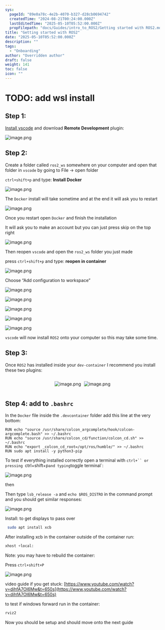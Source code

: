 ```yaml
---
sys:
  pageId: "89e0a78c-4e2b-4070-b327-d28cb0694742"
  createdTime: "2024-08-21T00:24:00.000Z"
  lastEditedTime: "2025-05-10T05:52:00.000Z"
  propFilepath: "docs/Guides/intro_to_ROS2/Getting started with ROS2.md"
title: "Getting started with ROS2"
date: "2025-05-10T05:52:00.000Z"
description: ""
tags:
  - "Onboarding"
author: "Overridden author"
draft: false
weight: 141
toc: false
icon: ""
---
```


# TODO: add wsl install

## Step 1:

[Install vscode](https://code.visualstudio.com/download) and download **Remote Development** plugin:

![image.png](https://prod-files-secure.s3.us-west-2.amazonaws.com/d518164a-d88e-44d1-a4ee-3adb3bd8bce0/efb52993-1881-4a40-b95e-6f020334f022/image.png?X-Amz-Algorithm=AWS4-HMAC-SHA256&X-Amz-Content-Sha256=UNSIGNED-PAYLOAD&X-Amz-Credential=ASIAZI2LB466WNF6EJCD%2F20250629%2Fus-west-2%2Fs3%2Faws4_request&X-Amz-Date=20250629T160913Z&X-Amz-Expires=3600&X-Amz-Security-Token=IQoJb3JpZ2luX2VjEKz%2F%2F%2F%2F%2F%2F%2F%2F%2F%2FwEaCXVzLXdlc3QtMiJIMEYCIQC5Dql44upJpDtm4mxBlvBtvfYLQrpTCxFQMr0bbT4sQAIhAKm1micrrBRj7b2H%2BR55H%2FtgpIGv1GscyFRdpmQZu3EVKogECKT%2F%2F%2F%2F%2F%2F%2F%2F%2F%2FwEQABoMNjM3NDIzMTgzODA1IgzWwMApY%2F%2BUpXubd3kq3APNX4TOGXX1Hhfz5QTViTj0K4oXIihXGQlKdoPHEfQxYtn0eDqKm7woLe40hENsTDfLvEfkXiikbNIOx3mKQZnAKABF0c1A4jCU1elGN5PH%2FbxVtOPjZ84X0YnpI7lOLKFotXRhSFie0mU%2FgcP9Ks8uU1GtHpY%2B0MaPuUET4WFUTHZXfzvJIDhDjfLI0NofJDTF0YqXIVw2hYr5coloLvHDlTvXJdLHsjiXPToDxWaXU42O6YF781JqfQx80OWZ9S3VPlvChevdVQVi5yjH%2BUH1ppKr3G%2F2UTLeRM7P%2B9sEK2%2FfcgTDVLZBawkgbTvmAD2GRl0YNcyMAbtnZsJi7qEBZG4ZQIsjxeXvnlYlYVpcSTTnNPn0dVsSgmGKJHjEH6jc%2B%2FdTmuXfSjGDH8cOivbvVBUdAmmlfh5HAbabv0mHvhSie2H91Zo4BH74KkTyS5q7uDSHovPMTVbK%2BhCwznmVEeAk%2BaRIN0rVscxtUbDT71XLgBGFwqeKzeIqxVa84I5%2BvI3E%2BQy9QvB9XWe04OqXHX%2B%2BdaF%2BKY%2BJLcY80OEbJuHlDCoasIWYz%2F99U3CZe%2BioHR3nbBg5Mkc4NUnMgrQDRQE%2BDleQiqHJTpn7X1bkL07u4%2Fi8kv6pbUW7iDCIwoTDBjqkAcP754Dy2XYLO%2FzmFLAGDvPQO%2F73xAdqrqfgb64TvV91LE6lPJ8JVnIhtNQrrHuTlpeXUHMSWFm0g40vOpHlhaGNFVshrFxsMZITzV8w7oTQJ50cgvZIHC71BCc0lKPIINHncwfN9WSlHF13Ty09cjK5xMYa5rPSiOtGT6J5lBD34MU%2BRL99adLBXsYskFQBdSEWi%2BNjwxecmyfwNCrcLZ13NGwZ&X-Amz-Signature=90ebbe6e29d73037526fed52c6ca2ae629961cf30911d8e86f84fc7eee325868&X-Amz-SignedHeaders=host&x-amz-checksum-mode=ENABLED&x-id=GetObject)

## Step 2:

Create a folder called `ros2_ws` somewhere on your computer and open that folder in `vscode` by going to File → open folder 

`ctrl+shift+p` and type: **Install Docker**

![image.png](https://prod-files-secure.s3.us-west-2.amazonaws.com/d518164a-d88e-44d1-a4ee-3adb3bd8bce0/2269dc0e-1cd5-47ff-bceb-c04ad9b2eab0/image.png?X-Amz-Algorithm=AWS4-HMAC-SHA256&X-Amz-Content-Sha256=UNSIGNED-PAYLOAD&X-Amz-Credential=ASIAZI2LB466WNF6EJCD%2F20250629%2Fus-west-2%2Fs3%2Faws4_request&X-Amz-Date=20250629T160912Z&X-Amz-Expires=3600&X-Amz-Security-Token=IQoJb3JpZ2luX2VjEKz%2F%2F%2F%2F%2F%2F%2F%2F%2F%2FwEaCXVzLXdlc3QtMiJIMEYCIQC5Dql44upJpDtm4mxBlvBtvfYLQrpTCxFQMr0bbT4sQAIhAKm1micrrBRj7b2H%2BR55H%2FtgpIGv1GscyFRdpmQZu3EVKogECKT%2F%2F%2F%2F%2F%2F%2F%2F%2F%2FwEQABoMNjM3NDIzMTgzODA1IgzWwMApY%2F%2BUpXubd3kq3APNX4TOGXX1Hhfz5QTViTj0K4oXIihXGQlKdoPHEfQxYtn0eDqKm7woLe40hENsTDfLvEfkXiikbNIOx3mKQZnAKABF0c1A4jCU1elGN5PH%2FbxVtOPjZ84X0YnpI7lOLKFotXRhSFie0mU%2FgcP9Ks8uU1GtHpY%2B0MaPuUET4WFUTHZXfzvJIDhDjfLI0NofJDTF0YqXIVw2hYr5coloLvHDlTvXJdLHsjiXPToDxWaXU42O6YF781JqfQx80OWZ9S3VPlvChevdVQVi5yjH%2BUH1ppKr3G%2F2UTLeRM7P%2B9sEK2%2FfcgTDVLZBawkgbTvmAD2GRl0YNcyMAbtnZsJi7qEBZG4ZQIsjxeXvnlYlYVpcSTTnNPn0dVsSgmGKJHjEH6jc%2B%2FdTmuXfSjGDH8cOivbvVBUdAmmlfh5HAbabv0mHvhSie2H91Zo4BH74KkTyS5q7uDSHovPMTVbK%2BhCwznmVEeAk%2BaRIN0rVscxtUbDT71XLgBGFwqeKzeIqxVa84I5%2BvI3E%2BQy9QvB9XWe04OqXHX%2B%2BdaF%2BKY%2BJLcY80OEbJuHlDCoasIWYz%2F99U3CZe%2BioHR3nbBg5Mkc4NUnMgrQDRQE%2BDleQiqHJTpn7X1bkL07u4%2Fi8kv6pbUW7iDCIwoTDBjqkAcP754Dy2XYLO%2FzmFLAGDvPQO%2F73xAdqrqfgb64TvV91LE6lPJ8JVnIhtNQrrHuTlpeXUHMSWFm0g40vOpHlhaGNFVshrFxsMZITzV8w7oTQJ50cgvZIHC71BCc0lKPIINHncwfN9WSlHF13Ty09cjK5xMYa5rPSiOtGT6J5lBD34MU%2BRL99adLBXsYskFQBdSEWi%2BNjwxecmyfwNCrcLZ13NGwZ&X-Amz-Signature=a1012dd00ad4cb91e8dfb4ca3d824f3f47dc4ea9a94f489079627b2e5515e71e&X-Amz-SignedHeaders=host&x-amz-checksum-mode=ENABLED&x-id=GetObject)

The `Docker` install will take sometime and at the end it will ask you to restart

![image.png](https://prod-files-secure.s3.us-west-2.amazonaws.com/d518164a-d88e-44d1-a4ee-3adb3bd8bce0/ed233f78-be33-4b1f-b89c-9c346c0e961e/image.png?X-Amz-Algorithm=AWS4-HMAC-SHA256&X-Amz-Content-Sha256=UNSIGNED-PAYLOAD&X-Amz-Credential=ASIAZI2LB466WNF6EJCD%2F20250629%2Fus-west-2%2Fs3%2Faws4_request&X-Amz-Date=20250629T160913Z&X-Amz-Expires=3600&X-Amz-Security-Token=IQoJb3JpZ2luX2VjEKz%2F%2F%2F%2F%2F%2F%2F%2F%2F%2FwEaCXVzLXdlc3QtMiJIMEYCIQC5Dql44upJpDtm4mxBlvBtvfYLQrpTCxFQMr0bbT4sQAIhAKm1micrrBRj7b2H%2BR55H%2FtgpIGv1GscyFRdpmQZu3EVKogECKT%2F%2F%2F%2F%2F%2F%2F%2F%2F%2FwEQABoMNjM3NDIzMTgzODA1IgzWwMApY%2F%2BUpXubd3kq3APNX4TOGXX1Hhfz5QTViTj0K4oXIihXGQlKdoPHEfQxYtn0eDqKm7woLe40hENsTDfLvEfkXiikbNIOx3mKQZnAKABF0c1A4jCU1elGN5PH%2FbxVtOPjZ84X0YnpI7lOLKFotXRhSFie0mU%2FgcP9Ks8uU1GtHpY%2B0MaPuUET4WFUTHZXfzvJIDhDjfLI0NofJDTF0YqXIVw2hYr5coloLvHDlTvXJdLHsjiXPToDxWaXU42O6YF781JqfQx80OWZ9S3VPlvChevdVQVi5yjH%2BUH1ppKr3G%2F2UTLeRM7P%2B9sEK2%2FfcgTDVLZBawkgbTvmAD2GRl0YNcyMAbtnZsJi7qEBZG4ZQIsjxeXvnlYlYVpcSTTnNPn0dVsSgmGKJHjEH6jc%2B%2FdTmuXfSjGDH8cOivbvVBUdAmmlfh5HAbabv0mHvhSie2H91Zo4BH74KkTyS5q7uDSHovPMTVbK%2BhCwznmVEeAk%2BaRIN0rVscxtUbDT71XLgBGFwqeKzeIqxVa84I5%2BvI3E%2BQy9QvB9XWe04OqXHX%2B%2BdaF%2BKY%2BJLcY80OEbJuHlDCoasIWYz%2F99U3CZe%2BioHR3nbBg5Mkc4NUnMgrQDRQE%2BDleQiqHJTpn7X1bkL07u4%2Fi8kv6pbUW7iDCIwoTDBjqkAcP754Dy2XYLO%2FzmFLAGDvPQO%2F73xAdqrqfgb64TvV91LE6lPJ8JVnIhtNQrrHuTlpeXUHMSWFm0g40vOpHlhaGNFVshrFxsMZITzV8w7oTQJ50cgvZIHC71BCc0lKPIINHncwfN9WSlHF13Ty09cjK5xMYa5rPSiOtGT6J5lBD34MU%2BRL99adLBXsYskFQBdSEWi%2BNjwxecmyfwNCrcLZ13NGwZ&X-Amz-Signature=82601d9f7d107035929875827a8db53ac78f198a92a1a75ed242d216531897a3&X-Amz-SignedHeaders=host&x-amz-checksum-mode=ENABLED&x-id=GetObject)

Once you restart open `Docker` and finish the installation

It will ask you to make an account but you can just press skip on the top right

![image.png](https://prod-files-secure.s3.us-west-2.amazonaws.com/d518164a-d88e-44d1-a4ee-3adb3bd8bce0/21010ad9-1659-4fd9-9f59-9932a09b2a3d/image.png?X-Amz-Algorithm=AWS4-HMAC-SHA256&X-Amz-Content-Sha256=UNSIGNED-PAYLOAD&X-Amz-Credential=ASIAZI2LB466WNF6EJCD%2F20250629%2Fus-west-2%2Fs3%2Faws4_request&X-Amz-Date=20250629T160913Z&X-Amz-Expires=3600&X-Amz-Security-Token=IQoJb3JpZ2luX2VjEKz%2F%2F%2F%2F%2F%2F%2F%2F%2F%2FwEaCXVzLXdlc3QtMiJIMEYCIQC5Dql44upJpDtm4mxBlvBtvfYLQrpTCxFQMr0bbT4sQAIhAKm1micrrBRj7b2H%2BR55H%2FtgpIGv1GscyFRdpmQZu3EVKogECKT%2F%2F%2F%2F%2F%2F%2F%2F%2F%2FwEQABoMNjM3NDIzMTgzODA1IgzWwMApY%2F%2BUpXubd3kq3APNX4TOGXX1Hhfz5QTViTj0K4oXIihXGQlKdoPHEfQxYtn0eDqKm7woLe40hENsTDfLvEfkXiikbNIOx3mKQZnAKABF0c1A4jCU1elGN5PH%2FbxVtOPjZ84X0YnpI7lOLKFotXRhSFie0mU%2FgcP9Ks8uU1GtHpY%2B0MaPuUET4WFUTHZXfzvJIDhDjfLI0NofJDTF0YqXIVw2hYr5coloLvHDlTvXJdLHsjiXPToDxWaXU42O6YF781JqfQx80OWZ9S3VPlvChevdVQVi5yjH%2BUH1ppKr3G%2F2UTLeRM7P%2B9sEK2%2FfcgTDVLZBawkgbTvmAD2GRl0YNcyMAbtnZsJi7qEBZG4ZQIsjxeXvnlYlYVpcSTTnNPn0dVsSgmGKJHjEH6jc%2B%2FdTmuXfSjGDH8cOivbvVBUdAmmlfh5HAbabv0mHvhSie2H91Zo4BH74KkTyS5q7uDSHovPMTVbK%2BhCwznmVEeAk%2BaRIN0rVscxtUbDT71XLgBGFwqeKzeIqxVa84I5%2BvI3E%2BQy9QvB9XWe04OqXHX%2B%2BdaF%2BKY%2BJLcY80OEbJuHlDCoasIWYz%2F99U3CZe%2BioHR3nbBg5Mkc4NUnMgrQDRQE%2BDleQiqHJTpn7X1bkL07u4%2Fi8kv6pbUW7iDCIwoTDBjqkAcP754Dy2XYLO%2FzmFLAGDvPQO%2F73xAdqrqfgb64TvV91LE6lPJ8JVnIhtNQrrHuTlpeXUHMSWFm0g40vOpHlhaGNFVshrFxsMZITzV8w7oTQJ50cgvZIHC71BCc0lKPIINHncwfN9WSlHF13Ty09cjK5xMYa5rPSiOtGT6J5lBD34MU%2BRL99adLBXsYskFQBdSEWi%2BNjwxecmyfwNCrcLZ13NGwZ&X-Amz-Signature=5125ff44aaf9c7cbc54511372fd4d0c675f80eb5eb37930a17a1b7bec4a4c9dd&X-Amz-SignedHeaders=host&x-amz-checksum-mode=ENABLED&x-id=GetObject)

Then reopen `vscode` and open the `ros2_ws` folder you just made

press `ctrl+shift+p` and type: **reopen in container**

![image.png](https://prod-files-secure.s3.us-west-2.amazonaws.com/d518164a-d88e-44d1-a4ee-3adb3bd8bce0/4e93b8c2-41ad-488c-8095-c74205196118/image.png?X-Amz-Algorithm=AWS4-HMAC-SHA256&X-Amz-Content-Sha256=UNSIGNED-PAYLOAD&X-Amz-Credential=ASIAZI2LB466WNF6EJCD%2F20250629%2Fus-west-2%2Fs3%2Faws4_request&X-Amz-Date=20250629T160913Z&X-Amz-Expires=3600&X-Amz-Security-Token=IQoJb3JpZ2luX2VjEKz%2F%2F%2F%2F%2F%2F%2F%2F%2F%2FwEaCXVzLXdlc3QtMiJIMEYCIQC5Dql44upJpDtm4mxBlvBtvfYLQrpTCxFQMr0bbT4sQAIhAKm1micrrBRj7b2H%2BR55H%2FtgpIGv1GscyFRdpmQZu3EVKogECKT%2F%2F%2F%2F%2F%2F%2F%2F%2F%2FwEQABoMNjM3NDIzMTgzODA1IgzWwMApY%2F%2BUpXubd3kq3APNX4TOGXX1Hhfz5QTViTj0K4oXIihXGQlKdoPHEfQxYtn0eDqKm7woLe40hENsTDfLvEfkXiikbNIOx3mKQZnAKABF0c1A4jCU1elGN5PH%2FbxVtOPjZ84X0YnpI7lOLKFotXRhSFie0mU%2FgcP9Ks8uU1GtHpY%2B0MaPuUET4WFUTHZXfzvJIDhDjfLI0NofJDTF0YqXIVw2hYr5coloLvHDlTvXJdLHsjiXPToDxWaXU42O6YF781JqfQx80OWZ9S3VPlvChevdVQVi5yjH%2BUH1ppKr3G%2F2UTLeRM7P%2B9sEK2%2FfcgTDVLZBawkgbTvmAD2GRl0YNcyMAbtnZsJi7qEBZG4ZQIsjxeXvnlYlYVpcSTTnNPn0dVsSgmGKJHjEH6jc%2B%2FdTmuXfSjGDH8cOivbvVBUdAmmlfh5HAbabv0mHvhSie2H91Zo4BH74KkTyS5q7uDSHovPMTVbK%2BhCwznmVEeAk%2BaRIN0rVscxtUbDT71XLgBGFwqeKzeIqxVa84I5%2BvI3E%2BQy9QvB9XWe04OqXHX%2B%2BdaF%2BKY%2BJLcY80OEbJuHlDCoasIWYz%2F99U3CZe%2BioHR3nbBg5Mkc4NUnMgrQDRQE%2BDleQiqHJTpn7X1bkL07u4%2Fi8kv6pbUW7iDCIwoTDBjqkAcP754Dy2XYLO%2FzmFLAGDvPQO%2F73xAdqrqfgb64TvV91LE6lPJ8JVnIhtNQrrHuTlpeXUHMSWFm0g40vOpHlhaGNFVshrFxsMZITzV8w7oTQJ50cgvZIHC71BCc0lKPIINHncwfN9WSlHF13Ty09cjK5xMYa5rPSiOtGT6J5lBD34MU%2BRL99adLBXsYskFQBdSEWi%2BNjwxecmyfwNCrcLZ13NGwZ&X-Amz-Signature=fd6726ae891a89ab93500607c9890934b990c65087fd451c813d26c40a168456&X-Amz-SignedHeaders=host&x-amz-checksum-mode=ENABLED&x-id=GetObject)

Choose “Add configuration to workspace”

![image.png](https://prod-files-secure.s3.us-west-2.amazonaws.com/d518164a-d88e-44d1-a4ee-3adb3bd8bce0/9560b282-5060-4989-ba37-97e7b2c22476/image.png?X-Amz-Algorithm=AWS4-HMAC-SHA256&X-Amz-Content-Sha256=UNSIGNED-PAYLOAD&X-Amz-Credential=ASIAZI2LB466WNF6EJCD%2F20250629%2Fus-west-2%2Fs3%2Faws4_request&X-Amz-Date=20250629T160913Z&X-Amz-Expires=3600&X-Amz-Security-Token=IQoJb3JpZ2luX2VjEKz%2F%2F%2F%2F%2F%2F%2F%2F%2F%2FwEaCXVzLXdlc3QtMiJIMEYCIQC5Dql44upJpDtm4mxBlvBtvfYLQrpTCxFQMr0bbT4sQAIhAKm1micrrBRj7b2H%2BR55H%2FtgpIGv1GscyFRdpmQZu3EVKogECKT%2F%2F%2F%2F%2F%2F%2F%2F%2F%2FwEQABoMNjM3NDIzMTgzODA1IgzWwMApY%2F%2BUpXubd3kq3APNX4TOGXX1Hhfz5QTViTj0K4oXIihXGQlKdoPHEfQxYtn0eDqKm7woLe40hENsTDfLvEfkXiikbNIOx3mKQZnAKABF0c1A4jCU1elGN5PH%2FbxVtOPjZ84X0YnpI7lOLKFotXRhSFie0mU%2FgcP9Ks8uU1GtHpY%2B0MaPuUET4WFUTHZXfzvJIDhDjfLI0NofJDTF0YqXIVw2hYr5coloLvHDlTvXJdLHsjiXPToDxWaXU42O6YF781JqfQx80OWZ9S3VPlvChevdVQVi5yjH%2BUH1ppKr3G%2F2UTLeRM7P%2B9sEK2%2FfcgTDVLZBawkgbTvmAD2GRl0YNcyMAbtnZsJi7qEBZG4ZQIsjxeXvnlYlYVpcSTTnNPn0dVsSgmGKJHjEH6jc%2B%2FdTmuXfSjGDH8cOivbvVBUdAmmlfh5HAbabv0mHvhSie2H91Zo4BH74KkTyS5q7uDSHovPMTVbK%2BhCwznmVEeAk%2BaRIN0rVscxtUbDT71XLgBGFwqeKzeIqxVa84I5%2BvI3E%2BQy9QvB9XWe04OqXHX%2B%2BdaF%2BKY%2BJLcY80OEbJuHlDCoasIWYz%2F99U3CZe%2BioHR3nbBg5Mkc4NUnMgrQDRQE%2BDleQiqHJTpn7X1bkL07u4%2Fi8kv6pbUW7iDCIwoTDBjqkAcP754Dy2XYLO%2FzmFLAGDvPQO%2F73xAdqrqfgb64TvV91LE6lPJ8JVnIhtNQrrHuTlpeXUHMSWFm0g40vOpHlhaGNFVshrFxsMZITzV8w7oTQJ50cgvZIHC71BCc0lKPIINHncwfN9WSlHF13Ty09cjK5xMYa5rPSiOtGT6J5lBD34MU%2BRL99adLBXsYskFQBdSEWi%2BNjwxecmyfwNCrcLZ13NGwZ&X-Amz-Signature=d610a684a2134eb86c4c709259025512a9a0fa97caa31c940bba49c08b8c749a&X-Amz-SignedHeaders=host&x-amz-checksum-mode=ENABLED&x-id=GetObject)

![image.png](https://prod-files-secure.s3.us-west-2.amazonaws.com/d518164a-d88e-44d1-a4ee-3adb3bd8bce0/2ee63f81-886b-48e8-a553-dc6e5eac99e4/image.png?X-Amz-Algorithm=AWS4-HMAC-SHA256&X-Amz-Content-Sha256=UNSIGNED-PAYLOAD&X-Amz-Credential=ASIAZI2LB466WNF6EJCD%2F20250629%2Fus-west-2%2Fs3%2Faws4_request&X-Amz-Date=20250629T160913Z&X-Amz-Expires=3600&X-Amz-Security-Token=IQoJb3JpZ2luX2VjEKz%2F%2F%2F%2F%2F%2F%2F%2F%2F%2FwEaCXVzLXdlc3QtMiJIMEYCIQC5Dql44upJpDtm4mxBlvBtvfYLQrpTCxFQMr0bbT4sQAIhAKm1micrrBRj7b2H%2BR55H%2FtgpIGv1GscyFRdpmQZu3EVKogECKT%2F%2F%2F%2F%2F%2F%2F%2F%2F%2FwEQABoMNjM3NDIzMTgzODA1IgzWwMApY%2F%2BUpXubd3kq3APNX4TOGXX1Hhfz5QTViTj0K4oXIihXGQlKdoPHEfQxYtn0eDqKm7woLe40hENsTDfLvEfkXiikbNIOx3mKQZnAKABF0c1A4jCU1elGN5PH%2FbxVtOPjZ84X0YnpI7lOLKFotXRhSFie0mU%2FgcP9Ks8uU1GtHpY%2B0MaPuUET4WFUTHZXfzvJIDhDjfLI0NofJDTF0YqXIVw2hYr5coloLvHDlTvXJdLHsjiXPToDxWaXU42O6YF781JqfQx80OWZ9S3VPlvChevdVQVi5yjH%2BUH1ppKr3G%2F2UTLeRM7P%2B9sEK2%2FfcgTDVLZBawkgbTvmAD2GRl0YNcyMAbtnZsJi7qEBZG4ZQIsjxeXvnlYlYVpcSTTnNPn0dVsSgmGKJHjEH6jc%2B%2FdTmuXfSjGDH8cOivbvVBUdAmmlfh5HAbabv0mHvhSie2H91Zo4BH74KkTyS5q7uDSHovPMTVbK%2BhCwznmVEeAk%2BaRIN0rVscxtUbDT71XLgBGFwqeKzeIqxVa84I5%2BvI3E%2BQy9QvB9XWe04OqXHX%2B%2BdaF%2BKY%2BJLcY80OEbJuHlDCoasIWYz%2F99U3CZe%2BioHR3nbBg5Mkc4NUnMgrQDRQE%2BDleQiqHJTpn7X1bkL07u4%2Fi8kv6pbUW7iDCIwoTDBjqkAcP754Dy2XYLO%2FzmFLAGDvPQO%2F73xAdqrqfgb64TvV91LE6lPJ8JVnIhtNQrrHuTlpeXUHMSWFm0g40vOpHlhaGNFVshrFxsMZITzV8w7oTQJ50cgvZIHC71BCc0lKPIINHncwfN9WSlHF13Ty09cjK5xMYa5rPSiOtGT6J5lBD34MU%2BRL99adLBXsYskFQBdSEWi%2BNjwxecmyfwNCrcLZ13NGwZ&X-Amz-Signature=6200f1ce3fc1ff1d9b905899bbd09260f1ac0ef047566a1aa1b6ec83a26f5717&X-Amz-SignedHeaders=host&x-amz-checksum-mode=ENABLED&x-id=GetObject)

![image.png](https://prod-files-secure.s3.us-west-2.amazonaws.com/d518164a-d88e-44d1-a4ee-3adb3bd8bce0/ae1580b2-b048-407e-aed9-b584224a7a04/image.png?X-Amz-Algorithm=AWS4-HMAC-SHA256&X-Amz-Content-Sha256=UNSIGNED-PAYLOAD&X-Amz-Credential=ASIAZI2LB466WNF6EJCD%2F20250629%2Fus-west-2%2Fs3%2Faws4_request&X-Amz-Date=20250629T160912Z&X-Amz-Expires=3600&X-Amz-Security-Token=IQoJb3JpZ2luX2VjEKz%2F%2F%2F%2F%2F%2F%2F%2F%2F%2FwEaCXVzLXdlc3QtMiJIMEYCIQC5Dql44upJpDtm4mxBlvBtvfYLQrpTCxFQMr0bbT4sQAIhAKm1micrrBRj7b2H%2BR55H%2FtgpIGv1GscyFRdpmQZu3EVKogECKT%2F%2F%2F%2F%2F%2F%2F%2F%2F%2FwEQABoMNjM3NDIzMTgzODA1IgzWwMApY%2F%2BUpXubd3kq3APNX4TOGXX1Hhfz5QTViTj0K4oXIihXGQlKdoPHEfQxYtn0eDqKm7woLe40hENsTDfLvEfkXiikbNIOx3mKQZnAKABF0c1A4jCU1elGN5PH%2FbxVtOPjZ84X0YnpI7lOLKFotXRhSFie0mU%2FgcP9Ks8uU1GtHpY%2B0MaPuUET4WFUTHZXfzvJIDhDjfLI0NofJDTF0YqXIVw2hYr5coloLvHDlTvXJdLHsjiXPToDxWaXU42O6YF781JqfQx80OWZ9S3VPlvChevdVQVi5yjH%2BUH1ppKr3G%2F2UTLeRM7P%2B9sEK2%2FfcgTDVLZBawkgbTvmAD2GRl0YNcyMAbtnZsJi7qEBZG4ZQIsjxeXvnlYlYVpcSTTnNPn0dVsSgmGKJHjEH6jc%2B%2FdTmuXfSjGDH8cOivbvVBUdAmmlfh5HAbabv0mHvhSie2H91Zo4BH74KkTyS5q7uDSHovPMTVbK%2BhCwznmVEeAk%2BaRIN0rVscxtUbDT71XLgBGFwqeKzeIqxVa84I5%2BvI3E%2BQy9QvB9XWe04OqXHX%2B%2BdaF%2BKY%2BJLcY80OEbJuHlDCoasIWYz%2F99U3CZe%2BioHR3nbBg5Mkc4NUnMgrQDRQE%2BDleQiqHJTpn7X1bkL07u4%2Fi8kv6pbUW7iDCIwoTDBjqkAcP754Dy2XYLO%2FzmFLAGDvPQO%2F73xAdqrqfgb64TvV91LE6lPJ8JVnIhtNQrrHuTlpeXUHMSWFm0g40vOpHlhaGNFVshrFxsMZITzV8w7oTQJ50cgvZIHC71BCc0lKPIINHncwfN9WSlHF13Ty09cjK5xMYa5rPSiOtGT6J5lBD34MU%2BRL99adLBXsYskFQBdSEWi%2BNjwxecmyfwNCrcLZ13NGwZ&X-Amz-Signature=d0c6a7358a4d3c1fcdf4067f0fccb6550d3829f50f71d1771810d92762f5de37&X-Amz-SignedHeaders=host&x-amz-checksum-mode=ENABLED&x-id=GetObject)

![image.png](https://prod-files-secure.s3.us-west-2.amazonaws.com/d518164a-d88e-44d1-a4ee-3adb3bd8bce0/53255b28-f75e-430f-b9e3-c0ac8577e42b/image.png?X-Amz-Algorithm=AWS4-HMAC-SHA256&X-Amz-Content-Sha256=UNSIGNED-PAYLOAD&X-Amz-Credential=ASIAZI2LB466WNF6EJCD%2F20250629%2Fus-west-2%2Fs3%2Faws4_request&X-Amz-Date=20250629T160912Z&X-Amz-Expires=3600&X-Amz-Security-Token=IQoJb3JpZ2luX2VjEKz%2F%2F%2F%2F%2F%2F%2F%2F%2F%2FwEaCXVzLXdlc3QtMiJIMEYCIQC5Dql44upJpDtm4mxBlvBtvfYLQrpTCxFQMr0bbT4sQAIhAKm1micrrBRj7b2H%2BR55H%2FtgpIGv1GscyFRdpmQZu3EVKogECKT%2F%2F%2F%2F%2F%2F%2F%2F%2F%2FwEQABoMNjM3NDIzMTgzODA1IgzWwMApY%2F%2BUpXubd3kq3APNX4TOGXX1Hhfz5QTViTj0K4oXIihXGQlKdoPHEfQxYtn0eDqKm7woLe40hENsTDfLvEfkXiikbNIOx3mKQZnAKABF0c1A4jCU1elGN5PH%2FbxVtOPjZ84X0YnpI7lOLKFotXRhSFie0mU%2FgcP9Ks8uU1GtHpY%2B0MaPuUET4WFUTHZXfzvJIDhDjfLI0NofJDTF0YqXIVw2hYr5coloLvHDlTvXJdLHsjiXPToDxWaXU42O6YF781JqfQx80OWZ9S3VPlvChevdVQVi5yjH%2BUH1ppKr3G%2F2UTLeRM7P%2B9sEK2%2FfcgTDVLZBawkgbTvmAD2GRl0YNcyMAbtnZsJi7qEBZG4ZQIsjxeXvnlYlYVpcSTTnNPn0dVsSgmGKJHjEH6jc%2B%2FdTmuXfSjGDH8cOivbvVBUdAmmlfh5HAbabv0mHvhSie2H91Zo4BH74KkTyS5q7uDSHovPMTVbK%2BhCwznmVEeAk%2BaRIN0rVscxtUbDT71XLgBGFwqeKzeIqxVa84I5%2BvI3E%2BQy9QvB9XWe04OqXHX%2B%2BdaF%2BKY%2BJLcY80OEbJuHlDCoasIWYz%2F99U3CZe%2BioHR3nbBg5Mkc4NUnMgrQDRQE%2BDleQiqHJTpn7X1bkL07u4%2Fi8kv6pbUW7iDCIwoTDBjqkAcP754Dy2XYLO%2FzmFLAGDvPQO%2F73xAdqrqfgb64TvV91LE6lPJ8JVnIhtNQrrHuTlpeXUHMSWFm0g40vOpHlhaGNFVshrFxsMZITzV8w7oTQJ50cgvZIHC71BCc0lKPIINHncwfN9WSlHF13Ty09cjK5xMYa5rPSiOtGT6J5lBD34MU%2BRL99adLBXsYskFQBdSEWi%2BNjwxecmyfwNCrcLZ13NGwZ&X-Amz-Signature=eb54ef70d2cfbef0f846e1fca7a9c67733f3f408c3b46f7d8b001c1ad035e6b6&X-Amz-SignedHeaders=host&x-amz-checksum-mode=ENABLED&x-id=GetObject)

![image.png](https://prod-files-secure.s3.us-west-2.amazonaws.com/d518164a-d88e-44d1-a4ee-3adb3bd8bce0/7c562767-5af9-4ffb-97d1-327bcdf4ee00/image.png?X-Amz-Algorithm=AWS4-HMAC-SHA256&X-Amz-Content-Sha256=UNSIGNED-PAYLOAD&X-Amz-Credential=ASIAZI2LB466WNF6EJCD%2F20250629%2Fus-west-2%2Fs3%2Faws4_request&X-Amz-Date=20250629T160913Z&X-Amz-Expires=3600&X-Amz-Security-Token=IQoJb3JpZ2luX2VjEKz%2F%2F%2F%2F%2F%2F%2F%2F%2F%2FwEaCXVzLXdlc3QtMiJIMEYCIQC5Dql44upJpDtm4mxBlvBtvfYLQrpTCxFQMr0bbT4sQAIhAKm1micrrBRj7b2H%2BR55H%2FtgpIGv1GscyFRdpmQZu3EVKogECKT%2F%2F%2F%2F%2F%2F%2F%2F%2F%2FwEQABoMNjM3NDIzMTgzODA1IgzWwMApY%2F%2BUpXubd3kq3APNX4TOGXX1Hhfz5QTViTj0K4oXIihXGQlKdoPHEfQxYtn0eDqKm7woLe40hENsTDfLvEfkXiikbNIOx3mKQZnAKABF0c1A4jCU1elGN5PH%2FbxVtOPjZ84X0YnpI7lOLKFotXRhSFie0mU%2FgcP9Ks8uU1GtHpY%2B0MaPuUET4WFUTHZXfzvJIDhDjfLI0NofJDTF0YqXIVw2hYr5coloLvHDlTvXJdLHsjiXPToDxWaXU42O6YF781JqfQx80OWZ9S3VPlvChevdVQVi5yjH%2BUH1ppKr3G%2F2UTLeRM7P%2B9sEK2%2FfcgTDVLZBawkgbTvmAD2GRl0YNcyMAbtnZsJi7qEBZG4ZQIsjxeXvnlYlYVpcSTTnNPn0dVsSgmGKJHjEH6jc%2B%2FdTmuXfSjGDH8cOivbvVBUdAmmlfh5HAbabv0mHvhSie2H91Zo4BH74KkTyS5q7uDSHovPMTVbK%2BhCwznmVEeAk%2BaRIN0rVscxtUbDT71XLgBGFwqeKzeIqxVa84I5%2BvI3E%2BQy9QvB9XWe04OqXHX%2B%2BdaF%2BKY%2BJLcY80OEbJuHlDCoasIWYz%2F99U3CZe%2BioHR3nbBg5Mkc4NUnMgrQDRQE%2BDleQiqHJTpn7X1bkL07u4%2Fi8kv6pbUW7iDCIwoTDBjqkAcP754Dy2XYLO%2FzmFLAGDvPQO%2F73xAdqrqfgb64TvV91LE6lPJ8JVnIhtNQrrHuTlpeXUHMSWFm0g40vOpHlhaGNFVshrFxsMZITzV8w7oTQJ50cgvZIHC71BCc0lKPIINHncwfN9WSlHF13Ty09cjK5xMYa5rPSiOtGT6J5lBD34MU%2BRL99adLBXsYskFQBdSEWi%2BNjwxecmyfwNCrcLZ13NGwZ&X-Amz-Signature=85a2c186654f6c79a8535517663e02e4871d90c70f7f7188a70feac4d5f6a987&X-Amz-SignedHeaders=host&x-amz-checksum-mode=ENABLED&x-id=GetObject)

`vscode` will now install `ROS2` onto your computer so this may take some time.

## Step 3:

Once `ROS2` has installed inside your `dev-container` I recommend you install these two plugins:

<div style="display: flex;flex-direction: row; column-gap:10px; max-width: 630px;justify-content: center;">
<div>

![image.png](https://prod-files-secure.s3.us-west-2.amazonaws.com/d518164a-d88e-44d1-a4ee-3adb3bd8bce0/3fc3d550-5a54-4ba1-ba6b-faa01cdb7369/image.png?X-Amz-Algorithm=AWS4-HMAC-SHA256&X-Amz-Content-Sha256=UNSIGNED-PAYLOAD&X-Amz-Credential=ASIAZI2LB466YV36JXFH%2F20250629%2Fus-west-2%2Fs3%2Faws4_request&X-Amz-Date=20250629T160914Z&X-Amz-Expires=3600&X-Amz-Security-Token=IQoJb3JpZ2luX2VjEKv%2F%2F%2F%2F%2F%2F%2F%2F%2F%2FwEaCXVzLXdlc3QtMiJGMEQCIBUBoThgc1rV1ZUWjwUGbnq6RTdDt2ELczqBmbkyKS9WAiB%2BITBQ4kUy8fygWMjysGkayLuqLhw8zyuU1zJPGF6IVSqIBAik%2F%2F%2F%2F%2F%2F%2F%2F%2F%2F8BEAAaDDYzNzQyMzE4MzgwNSIMsijPJXggUK9prrEOKtwD8%2FlPOdcPwMi2Cy0J8AeLEbg0AlRJTklj10NLOb2PuXHVt%2Bag74VxNH7D7qVAiD%2F5JBtHKVcRkAA5SWuPiVob5H%2BGKD%2Bxmj4nANtT9rCglsT%2BydlWX%2BxQrt2ry1SQ3o30tPF6JzmzTP0OcTCZ%2BATtqfYibEOZApoKTEeIb2zF0RKeRZiojjeHNjO77Tm7wv1YyvhWvWWuW2ZykdYYMp4YWA6s%2FuIh8sb4RCzqclywRkI0jvbUEj6Ehm81qNAvJSnbKSId8%2B9b5ynCNumWn%2FaJNfOaADf5YaWBAGkEOaH7zkE3AMQXJemoqDcMMYme9IWuQLxdZkssVmDD90mLdXaM9%2FXNrNqTX%2BMG4ZgNUVMhyNO5AyPJSk42XZP%2B8I6zySgAtgRWd66knKLSiHhc7zmwRsw5rYPO9o0MX4Xm5PN%2B2M3AWGKfKNfXoDef2jlKenvAAeEosxvvZdJZCCXmbQwYjKorIpVCpQwYvNVcmc%2FdeV6ksE4sp8pZkMngHL1bVWgmuQKT5LatdgRQwMlv81SfuXzdM7KvYj8o1EgNd0iu4ddafNnTHxY3GCtpQE2lYE%2FVI2V9pp6VhvRilD0htt76jNegWXeeDUJNjvGKwTwJDO5yypYImG87wv1Q6VMwlryEwwY6pgGGbmdgojY4qSq3vnuDOvpG4ULunTKOyr1atm8gB%2BZ96V9cf%2F3YbUAYHkk6mYkvOzCxDQzeokhJ6pLR3hcFkMcv7jbIT0jcDYRzPZKF45kvJCfjlF3mBfgPU8odnEQ04wf9q%2FwV%2FHJe2JbplrWkT8ncWOLlBn%2F45NgFGxLnUwSS2EZKcYYMwz%2FYtKnEVkieKEuNbTbDvKf%2B7gEkOBEpDJ89daARNhnJ&X-Amz-Signature=daadfcb8cd6e48234989969fec398794aadded8163b0844237de9cc7587b8f7a&X-Amz-SignedHeaders=host&x-amz-checksum-mode=ENABLED&x-id=GetObject)

</div>
<div>

![image.png](https://prod-files-secure.s3.us-west-2.amazonaws.com/d518164a-d88e-44d1-a4ee-3adb3bd8bce0/d994cc66-13c2-4093-a5a3-f84cf4601a82/image.png?X-Amz-Algorithm=AWS4-HMAC-SHA256&X-Amz-Content-Sha256=UNSIGNED-PAYLOAD&X-Amz-Credential=ASIAZI2LB466UFPL4M7C%2F20250629%2Fus-west-2%2Fs3%2Faws4_request&X-Amz-Date=20250629T160914Z&X-Amz-Expires=3600&X-Amz-Security-Token=IQoJb3JpZ2luX2VjEKz%2F%2F%2F%2F%2F%2F%2F%2F%2F%2FwEaCXVzLXdlc3QtMiJIMEYCIQDQUBUgM0G3RLLbFTNGpOj67E0OPw%2BsmnFFFWDNLvSG8gIhAJc8BuzXy5qpIUWt6DdoWXEfxJglB1XfbENhQeyBVIfHKogECKX%2F%2F%2F%2F%2F%2F%2F%2F%2F%2FwEQABoMNjM3NDIzMTgzODA1IgzbT%2BAqQpQiRbLdEFAq3AMZlxs5QbUTK4bkeGPT%2FISD0pizpHTKu6tqEtniFEWeccFIFHOuVJkJMypYnExvmkRb8GjJkYYM9YOMnSngLblp2vcjGUNVCeNkmz9R7bh9xc%2BxCb0aZBX2Ak2d%2F%2BFMZ840gnaTo8ukjuP%2BvInGiu2w0d6hhZrE9x4dFJd%2FYvUUKYlua1wiWS5i43keazvYj3hWCHe%2F3Xy9GEBGn%2B3H8dvICmOmgtPqTojDWZLm2Lu8wSP5J6G6JQ7uiagShPuGqXbqxZUsdLZNmWcFgB%2F6GM25vIeRY8KrnGtFca1Mojj%2FnvZl5vy%2BYXvXZBN%2B8NmfJi9Gc4wZ8%2F0BtkIAooWRwLa9sUBgFqjEdU3pCUbzTo5Gyi0xJCs%2B66MFuYRmu1oxTKMauPh8ePF0ubs378OTrKC%2Bh3ScaKUgS7tLWJaWrADDYzG8aC60CD1RXrJN6voCJcsp8ZmuxlzranB3I3xy0U1mowQ5SWXo00BTjrzlfzK5ahU4nRIaZRpG3hQPMUHV36CJZrmJuDklAttS7B5KrtTVXwFn%2FBbSWphqaQhnJN6oeJH6Zm2T3yAGJBlI7T%2B7SdixPQmMEHI%2Fu7ArFBjlN0UY4Rxpf5xobjEKM0ZcEIoYGX%2B91uxjc7wt3i62MDCPyoTDBjqkATwtH%2F5GZHbrdMLTudI46kr6aec1MNZw6xxoDLW7on6PbslDpjDy%2BbVlhyHU6OLSXQwYHIxuXQ6sHvV1EGEuTSfi7kF%2Bqy%2BjryOwVfFdxR%2F9o1%2B20IHSg6aFVfuejfuWiTcU9m9xzowlMxLzugJHN65XJzxp7z7OLX8YYpDl09qaaRixRqwlPBp4udNvtp3rVQL8cgiYCMJJ%2Fbi3DZkXsurCEuK1&X-Amz-Signature=ada3b6e90d19cf9e3a1df736be38dba221aa28aeeef5eeeba2bf7fcdb5f1b3a4&X-Amz-SignedHeaders=host&x-amz-checksum-mode=ENABLED&x-id=GetObject)

</div>
</div>

## Step 4: add to `.bashrc`

In the `Docker` file inside the `.devcontainer` folder add this line at the very bottom: 

```docker
RUN echo "source /usr/share/colcon_argcomplete/hook/colcon-argcomplete.bash" >> ~/.bashrc
RUN echo "source /usr/share/colcon_cd/function/colcon_cd.sh" >> ~/.bashrc
RUN echo "export _colcon_cd_root=/opt/ros/humble/" >> ~/.bashrc
RUN sudo apt install -y python3-pip 
```

To test if everything installed correctly open a terminal with `ctrl+`` or pressing `ctrl+shift+p` and typing `toggle terminal`:

![image.png](https://prod-files-secure.s3.us-west-2.amazonaws.com/d518164a-d88e-44d1-a4ee-3adb3bd8bce0/6a4943d8-b04e-4c02-9a58-775f3384d1a5/image.png?X-Amz-Algorithm=AWS4-HMAC-SHA256&X-Amz-Content-Sha256=UNSIGNED-PAYLOAD&X-Amz-Credential=ASIAZI2LB466WNF6EJCD%2F20250629%2Fus-west-2%2Fs3%2Faws4_request&X-Amz-Date=20250629T160913Z&X-Amz-Expires=3600&X-Amz-Security-Token=IQoJb3JpZ2luX2VjEKz%2F%2F%2F%2F%2F%2F%2F%2F%2F%2FwEaCXVzLXdlc3QtMiJIMEYCIQC5Dql44upJpDtm4mxBlvBtvfYLQrpTCxFQMr0bbT4sQAIhAKm1micrrBRj7b2H%2BR55H%2FtgpIGv1GscyFRdpmQZu3EVKogECKT%2F%2F%2F%2F%2F%2F%2F%2F%2F%2FwEQABoMNjM3NDIzMTgzODA1IgzWwMApY%2F%2BUpXubd3kq3APNX4TOGXX1Hhfz5QTViTj0K4oXIihXGQlKdoPHEfQxYtn0eDqKm7woLe40hENsTDfLvEfkXiikbNIOx3mKQZnAKABF0c1A4jCU1elGN5PH%2FbxVtOPjZ84X0YnpI7lOLKFotXRhSFie0mU%2FgcP9Ks8uU1GtHpY%2B0MaPuUET4WFUTHZXfzvJIDhDjfLI0NofJDTF0YqXIVw2hYr5coloLvHDlTvXJdLHsjiXPToDxWaXU42O6YF781JqfQx80OWZ9S3VPlvChevdVQVi5yjH%2BUH1ppKr3G%2F2UTLeRM7P%2B9sEK2%2FfcgTDVLZBawkgbTvmAD2GRl0YNcyMAbtnZsJi7qEBZG4ZQIsjxeXvnlYlYVpcSTTnNPn0dVsSgmGKJHjEH6jc%2B%2FdTmuXfSjGDH8cOivbvVBUdAmmlfh5HAbabv0mHvhSie2H91Zo4BH74KkTyS5q7uDSHovPMTVbK%2BhCwznmVEeAk%2BaRIN0rVscxtUbDT71XLgBGFwqeKzeIqxVa84I5%2BvI3E%2BQy9QvB9XWe04OqXHX%2B%2BdaF%2BKY%2BJLcY80OEbJuHlDCoasIWYz%2F99U3CZe%2BioHR3nbBg5Mkc4NUnMgrQDRQE%2BDleQiqHJTpn7X1bkL07u4%2Fi8kv6pbUW7iDCIwoTDBjqkAcP754Dy2XYLO%2FzmFLAGDvPQO%2F73xAdqrqfgb64TvV91LE6lPJ8JVnIhtNQrrHuTlpeXUHMSWFm0g40vOpHlhaGNFVshrFxsMZITzV8w7oTQJ50cgvZIHC71BCc0lKPIINHncwfN9WSlHF13Ty09cjK5xMYa5rPSiOtGT6J5lBD34MU%2BRL99adLBXsYskFQBdSEWi%2BNjwxecmyfwNCrcLZ13NGwZ&X-Amz-Signature=263102de69c825a99b5b30eb34c81ba3983d96a8fedb63b4295ba7d927bade3f&X-Amz-SignedHeaders=host&x-amz-checksum-mode=ENABLED&x-id=GetObject)

then 

Then type `lsb_release -a` and `echo $ROS_DISTRO` in the command prompt and you should get similar responses:

![image.png](https://prod-files-secure.s3.us-west-2.amazonaws.com/d518164a-d88e-44d1-a4ee-3adb3bd8bce0/3e635dec-a805-4e85-8b9e-d000e5b71a4e/image.png?X-Amz-Algorithm=AWS4-HMAC-SHA256&X-Amz-Content-Sha256=UNSIGNED-PAYLOAD&X-Amz-Credential=ASIAZI2LB466WNF6EJCD%2F20250629%2Fus-west-2%2Fs3%2Faws4_request&X-Amz-Date=20250629T160913Z&X-Amz-Expires=3600&X-Amz-Security-Token=IQoJb3JpZ2luX2VjEKz%2F%2F%2F%2F%2F%2F%2F%2F%2F%2FwEaCXVzLXdlc3QtMiJIMEYCIQC5Dql44upJpDtm4mxBlvBtvfYLQrpTCxFQMr0bbT4sQAIhAKm1micrrBRj7b2H%2BR55H%2FtgpIGv1GscyFRdpmQZu3EVKogECKT%2F%2F%2F%2F%2F%2F%2F%2F%2F%2FwEQABoMNjM3NDIzMTgzODA1IgzWwMApY%2F%2BUpXubd3kq3APNX4TOGXX1Hhfz5QTViTj0K4oXIihXGQlKdoPHEfQxYtn0eDqKm7woLe40hENsTDfLvEfkXiikbNIOx3mKQZnAKABF0c1A4jCU1elGN5PH%2FbxVtOPjZ84X0YnpI7lOLKFotXRhSFie0mU%2FgcP9Ks8uU1GtHpY%2B0MaPuUET4WFUTHZXfzvJIDhDjfLI0NofJDTF0YqXIVw2hYr5coloLvHDlTvXJdLHsjiXPToDxWaXU42O6YF781JqfQx80OWZ9S3VPlvChevdVQVi5yjH%2BUH1ppKr3G%2F2UTLeRM7P%2B9sEK2%2FfcgTDVLZBawkgbTvmAD2GRl0YNcyMAbtnZsJi7qEBZG4ZQIsjxeXvnlYlYVpcSTTnNPn0dVsSgmGKJHjEH6jc%2B%2FdTmuXfSjGDH8cOivbvVBUdAmmlfh5HAbabv0mHvhSie2H91Zo4BH74KkTyS5q7uDSHovPMTVbK%2BhCwznmVEeAk%2BaRIN0rVscxtUbDT71XLgBGFwqeKzeIqxVa84I5%2BvI3E%2BQy9QvB9XWe04OqXHX%2B%2BdaF%2BKY%2BJLcY80OEbJuHlDCoasIWYz%2F99U3CZe%2BioHR3nbBg5Mkc4NUnMgrQDRQE%2BDleQiqHJTpn7X1bkL07u4%2Fi8kv6pbUW7iDCIwoTDBjqkAcP754Dy2XYLO%2FzmFLAGDvPQO%2F73xAdqrqfgb64TvV91LE6lPJ8JVnIhtNQrrHuTlpeXUHMSWFm0g40vOpHlhaGNFVshrFxsMZITzV8w7oTQJ50cgvZIHC71BCc0lKPIINHncwfN9WSlHF13Ty09cjK5xMYa5rPSiOtGT6J5lBD34MU%2BRL99adLBXsYskFQBdSEWi%2BNjwxecmyfwNCrcLZ13NGwZ&X-Amz-Signature=e2c500133b48b3ef804bc2d3e5d66fa92e8afcaa68e63ae1d613f5cbbb1d59cb&X-Amz-SignedHeaders=host&x-amz-checksum-mode=ENABLED&x-id=GetObject)

Install:  to get displays to pass over

```bash
 sudo apt install xcb
```

After installing xcb in the container outside of the container run:

```python
xhost +local:
```

Note: you may have to rebuild the container:

Press `ctrl+shift+P`

![image.png](https://prod-files-secure.s3.us-west-2.amazonaws.com/d518164a-d88e-44d1-a4ee-3adb3bd8bce0/6c2be660-2618-4c38-9c26-53554f7a0b7b/image.png?X-Amz-Algorithm=AWS4-HMAC-SHA256&X-Amz-Content-Sha256=UNSIGNED-PAYLOAD&X-Amz-Credential=ASIAZI2LB466WNF6EJCD%2F20250629%2Fus-west-2%2Fs3%2Faws4_request&X-Amz-Date=20250629T160913Z&X-Amz-Expires=3600&X-Amz-Security-Token=IQoJb3JpZ2luX2VjEKz%2F%2F%2F%2F%2F%2F%2F%2F%2F%2FwEaCXVzLXdlc3QtMiJIMEYCIQC5Dql44upJpDtm4mxBlvBtvfYLQrpTCxFQMr0bbT4sQAIhAKm1micrrBRj7b2H%2BR55H%2FtgpIGv1GscyFRdpmQZu3EVKogECKT%2F%2F%2F%2F%2F%2F%2F%2F%2F%2FwEQABoMNjM3NDIzMTgzODA1IgzWwMApY%2F%2BUpXubd3kq3APNX4TOGXX1Hhfz5QTViTj0K4oXIihXGQlKdoPHEfQxYtn0eDqKm7woLe40hENsTDfLvEfkXiikbNIOx3mKQZnAKABF0c1A4jCU1elGN5PH%2FbxVtOPjZ84X0YnpI7lOLKFotXRhSFie0mU%2FgcP9Ks8uU1GtHpY%2B0MaPuUET4WFUTHZXfzvJIDhDjfLI0NofJDTF0YqXIVw2hYr5coloLvHDlTvXJdLHsjiXPToDxWaXU42O6YF781JqfQx80OWZ9S3VPlvChevdVQVi5yjH%2BUH1ppKr3G%2F2UTLeRM7P%2B9sEK2%2FfcgTDVLZBawkgbTvmAD2GRl0YNcyMAbtnZsJi7qEBZG4ZQIsjxeXvnlYlYVpcSTTnNPn0dVsSgmGKJHjEH6jc%2B%2FdTmuXfSjGDH8cOivbvVBUdAmmlfh5HAbabv0mHvhSie2H91Zo4BH74KkTyS5q7uDSHovPMTVbK%2BhCwznmVEeAk%2BaRIN0rVscxtUbDT71XLgBGFwqeKzeIqxVa84I5%2BvI3E%2BQy9QvB9XWe04OqXHX%2B%2BdaF%2BKY%2BJLcY80OEbJuHlDCoasIWYz%2F99U3CZe%2BioHR3nbBg5Mkc4NUnMgrQDRQE%2BDleQiqHJTpn7X1bkL07u4%2Fi8kv6pbUW7iDCIwoTDBjqkAcP754Dy2XYLO%2FzmFLAGDvPQO%2F73xAdqrqfgb64TvV91LE6lPJ8JVnIhtNQrrHuTlpeXUHMSWFm0g40vOpHlhaGNFVshrFxsMZITzV8w7oTQJ50cgvZIHC71BCc0lKPIINHncwfN9WSlHF13Ty09cjK5xMYa5rPSiOtGT6J5lBD34MU%2BRL99adLBXsYskFQBdSEWi%2BNjwxecmyfwNCrcLZ13NGwZ&X-Amz-Signature=5e00f47f817fed4dbd395cc3eb70caf2ab1f96bdc4c630129be9c2d9ab8ef662&X-Amz-SignedHeaders=host&x-amz-checksum-mode=ENABLED&x-id=GetObject)

video guide if you get stuck: [https://www.youtube.com/watch?v=dihfA7Ol6Mw&t=650s](https://www.youtube.com/watch?v=dihfA7Ol6Mw&t=650s)

to test if windows forward run in the container:

```bash
rviz2
```

Now you should be setup and should move onto the next guide 
